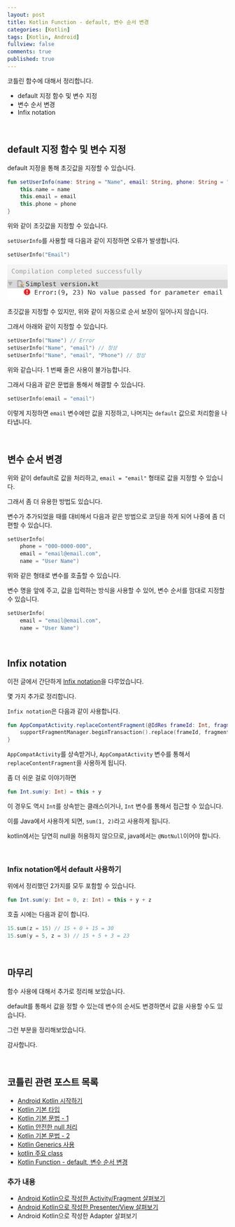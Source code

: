 ```yaml
---
layout: post
title: Kotlin Function - default, 변수 순서 변경
categories: [Kotlin]
tags: [Kotlin, Android]
fullview: false
comments: true
published: true
---
```


코틀린 함수에 대해서 정리합니다.

- default 지정 함수 및 변수 지정
- 변수 순서 변경
- Infix notation


<br />

## default 지정 함수 및 변수 지정

default 지정을 통해 초깃값을 지정할 수 있습니다.

```kotlin
fun setUserInfo(name: String = "Name", email: String, phone: String = "000-0000-0000") {
	this.name = name
	this.email = email
	this.phone = phone
}
```

위와 같이 초깃값을 지정할 수 있습니다.

`setUserInfo`를 사용할 때 다음과 같이 지정하면 오류가 발생합니다.

```kotlin
setUserInfo("Email")
```

![kotlin_error_01]

초깃값을 지정할 수 있지만, 위와 같이 자동으로 순서 보장이 일어나지 않습니다.

그래서 아래와 같이 지정할 수 있습니다.

```kotlin
setUserInfo("Name") // Error
setUserInfo("Name", "email") // 정상
setUserInfo("Name", "email", "Phone") // 정상
```

위와 같습니다. 1 번째 줄은 사용이 불가능합니다.

그래서 다음과 같은 문법을 통해서 해결할 수 있습니다.

```kotlin
setUserInfo(email = "email")
```

이렇게 지정하면 `email` 변수에만 값을 지정하고, 나머지는 `default` 값으로 처리함을 나타냅니다.


<br />

## 변수 순서 변경

위와 같이 default로 값을 처리하고, `email = "email"` 형태로 값을 지정할 수 있습니다.

그래서 좀 더 유용한 방법도 있습니다.

변수가 추가되었을 때를 대비해서 다음과 같은 방법으로 코딩을 하게 되어 나중에 좀 더 편할 수 있습니다.

```kotlin
setUserInfo(
	phone = "000-0000-000",
	email = "email@email.com",
	name = "User Name")
```

위와 같은 형태로 변수를 호출할 수 있습니다.

변수 명을 앞에 주고, 값을 입력하는 방식을 사용할 수 있어, 변수 순서를 맘대로 지정할 수 있습니다.

```kotlin
setUserInfo(
	email = "email@email.com",
	name = "User Name")
```


<br />

## Infix notation

이전 글에서 간단하게 [Infix notation](http://thdev.tech/kotlin/2016/08/07/Kotlin-Idioms.html)을 다루었습니다.

몇 가지 추가로 정리합니다.

`Infix notation`은 다음과 같이 사용합니다.

```kotlin
fun AppCompatActivity.replaceContentFragment(@IdRes frameId: Int, fragment: android.support.v4.app.Fragment) {
    supportFragmentManager.beginTransaction().replace(frameId, fragment)?.commit()
}
```

`AppCompatActivity`를 상속받거나, `AppCompatActivity` 변수를 통해서 `replaceContentFragment`을 사용하게 됩니다.

좀 더 쉬운 걸로 이야기하면

```kotlin
fun Int.sum(y: Int) = this + y
```

이 경우도 역시 `Int`를 상속받는 클래스이거나, `Int` 변수를 통해서 접근할 수 있습니다.

이를 Java에서 사용하게 되면, `sum(1, 2)`라고 사용하게 됩니다.

kotlin에서는 당연히 null을 허용하지 않으므로, java에서는 `@NotNull`이어야 합니다.


<br />

### Infix notation에서 default 사용하기

위에서 정리했던 2가지를 모두 포함할 수 있습니다.

```kotlin
fun Int.sum(y: Int = 0, z: Int) = this + y + z
```

호출 시에는 다음과 같이 합니다.

```kotlin
15.sum(z = 15) // 15 + 0 + 15 = 30
15.sum(y = 5, z = 3) // 15 + 5 + 3 = 23
```


<br />

## 마무리

함수 사용에 대해서 추가로 정리해 보았습니다.

default를 통해서 값을 정할 수 있는데 변수의 순서도 변경하면서 값을 사용할 수도 있습니다.

그런 부분을 정리해보았습니다.

감사합니다.


<br />

## 코틀린 관련 포스트 목록

- [Android Kotlin 시작하기](http://thdev.tech/androiddev/kotlin/2016/07/31/Kotlin-Android-Start.html)
- [Kotlin 기본 타입](http://thdev.tech/kotlin/2016/10/02/Kotlin-Basic-Types.html)
- [Kotlin 기본 문법 - 1](http://thdev.tech/kotlin/2016/08/02/Basic-Kotlin-01.html)
- [Kotlin 안전한 null 처리](http://thdev.tech/kotlin/2016/08/04/Kotlin-Null-Safety.html)
- [Kotlin 기본 문법 - 2](http://thdev.tech/kotlin/2016/08/07/Kotlin-Idioms.html)
- [Kotlin Generics 사용](http://thdev.tech/kotlin/android/2016/09/08/Kotlin-Generics.html)
- [kotlin 주요 class](http://thdev.tech/kotlin/2016/10/09/Kotlin-Class.html)
- [Kotlin Function - default, 변수 순서 변경](http://thdev.tech/kotlin/2017/01/15/Kotlin-Function.html)

### 추가 내용

- [Android Kotlin으로 작성한 Activity/Fragment 살펴보기](/androiddev/kotlin/2016/09/04/Android-Kotlin-Base-Activity_Fragment.html)
- [Android Kotlin으로 작성한 Presenter/View 살펴보기](/androiddev/kotlin/2016/09/22/Android-Base-Presenter_View.html)
- Android Kotlin으로 작성한 Adapter 살펴보기


[kotlin_error_01]: /images/kotlin/2017/2017-01-15-Kotlin-Function/kotlin_error_01.png
